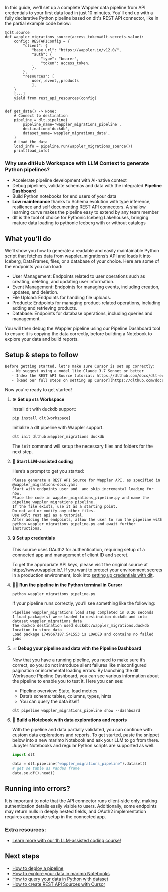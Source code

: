 In this guide, we'll set up a complete Wappler data pipeline from API credentials to your first data load in just 10 minutes. You'll end up with a fully declarative Python pipeline based on dlt's REST API connector, like in the partial example code below:

```python-outcome
@dlt.source
def wappler_migrations_source(access_token=dlt.secrets.value):
    config: RESTAPIConfig = {
        "client": {
            "base_url": "https://wappler.io/v12.0/",
            "auth": {
                "type": "bearer",
                "token": access_token,
            },
        },
        "resources": [
            user,,event,,products
            ],
    }
    [...]
    yield from rest_api_resources(config)


def get_data() -> None:
    # Connect to destination
    pipeline = dlt.pipeline(
        pipeline_name='wappler_migrations_pipeline',
        destination='duckdb',
        dataset_name='wappler_migrations_data', 
    )
    # Load the data
    load_info = pipeline.run(wappler_migrations_source())
    print(load_info) 
```

### Why use dltHub Workspace with LLM Context to generate Python pipelines?

- Accelerate pipeline development with AI-native context
- Debug pipelines, validate schemas and data with the integrated **Pipeline Dashboard**
- Build Python notebooks for end users of your data
- **Low maintenance** thanks to Schema evolution with type inference, resilience and self documenting REST API connectors. A shallow learning curve makes the pipeline easy to extend by any team member
- dlt is the tool of choice for Pythonic Iceberg Lakehouses, bringing mature data loading to pythonic Iceberg with or without catalogs

## What you’ll do

We’ll show you how to generate a readable and easily maintainable Python script that fetches data from wappler_migrations’s API and loads it into Iceberg, DataFrames, files, or a database of your choice. Here are some of the endpoints you can load:

- User Management: Endpoints related to user operations such as creating, deleting, and updating user information.
- Event Management: Endpoints for managing events, including creation, updates, and deletion.
- File Upload: Endpoints for handling file uploads.
- Products: Endpoints for managing product-related operations, including adding and retrieving products.
- Database: Endpoints for database operations, including queries and management.

You will then debug the Wappler pipeline using our Pipeline Dashboard tool to ensure it is copying the data correctly, before building a Notebook to explore your data and build reports.

## Setup & steps to follow

```default
Before getting started, let's make sure Cursor is set up correctly:
   - We suggest using a model like Claude 3.7 Sonnet or better
   - Index the REST API Source tutorial: https://dlthub.com/docs/dlt-ecosystem/verified-sources/rest_api/ and add it to context as **@dlt rest api**
   - [Read our full steps on setting up Cursor](https://dlthub.com/docs/dlt-ecosystem/llm-tooling/cursor-restapi#23-configuring-cursor-with-documentation)
```

Now you're ready to get started!

1. ⚙️ **Set up `dlt` Workspace**
    
    Install dlt with duckdb support:
    ```shell
    pip install dlt[workspace]
    ```

    Initialize a dlt pipeline with Wappler support.
    ```shell
    dlt init dlthub:wappler_migrations duckdb
    ```

    The `init` command will setup the necessary files and folders for the next step.
    
2. 🤠 **Start LLM-assisted coding**
    
    Here’s a prompt to get you started:
    
    ```prompt
    Please generate a REST API Source for Wappler API, as specified in @wappler_migrations-docs.yaml 
    Start with endpoints user and  and skip incremental loading for now. 
    Place the code in wappler_migrations_pipeline.py and name the pipeline wappler_migrations_pipeline. 
    If the file exists, use it as a starting point. 
    Do not add or modify any other files. 
    Use @dlt rest api as a tutorial. 
    After adding the endpoints, allow the user to run the pipeline with python wappler_migrations_pipeline.py and await further instructions.
    ```

    
3. 🔒 **Set up credentials** 
    
    This source uses OAuth2 for authentication, requiring setup of a connected app and management of client ID and secret.
    
    To get the appropriate API keys, please visit the original source at https://www.wappler.io/.
    If you want to protect your environment secrets in a production environment, look into [setting up credentials with dlt](https://dlthub.com/docs/walkthroughs/add_credentials).
    
4. 🏃‍♀️ **Run the pipeline in the Python terminal in Cursor**
    
    ```shell
    python wappler_migrations_pipeline.py
    ```
    
    If your pipeline runs correctly, you’ll see something like the following:
    
    ```shell
    Pipeline wappler_migrations load step completed in 0.26 seconds
    1 load package(s) were loaded to destination duckdb and into dataset wappler_migrations_data
    The duckdb destination used duckdb:/wappler_migrations.duckdb location to store data
    Load package 1749667187.541553 is LOADED and contains no failed jobs
    ```
    
5. 📈 **Debug your pipeline and data with the Pipeline Dashboard**

    Now that you have a running pipeline, you need to make sure it’s correct, so you do not introduce silent failures like misconfigured pagination or incremental loading errors. By launching the dlt Workspace Pipeline Dashboard, you can see various information about the pipeline to enable you to test it. Here you can see:
    - Pipeline overview: State, load metrics
    - Data’s schema: tables, columns, types, hints
    - You can query the data itself
    
    ```shell
    dlt pipeline wappler_migrations_pipeline show --dashboard
    ```
    
6. 🐍 **Build a Notebook with data explorations and reports**

    With the pipeline and data partially validated, you can continue with custom data explorations and reports. To get started, paste the snippet below into a new marimo Notebook and ask your LLM to go from there. Jupyter Notebooks and regular Python scripts are supported as well.

    
    ```python
    import dlt

   data = dlt.pipeline("wappler_migrations_pipeline").dataset()
   # get se table as Pandas frame
   data.se.df().head()
    ```

## Running into errors?

It is important to note that the API connector runs client-side only, making authentication details easily visible to users. Additionally, some endpoints may return nulls in deeply nested fields, and OAuth2 implementation requires appropriate setup in the connected app.

### Extra resources:

- [Learn more with our 1h LLM-assisted coding course!](https://www.youtube.com/watch?v=GGid70rnJuM)

## Next steps

- [How to deploy a pipeline](https://dlthub.com/docs/walkthroughs/deploy-a-pipeline)
- [How to explore your data in marimo Notebooks](https://dlthub.com/docs/general-usage/dataset-access/marimo)
- [How to query your data in Python with dataset](https://dlthub.com/docs/general-usage/dataset-access/dataset)
- [How to create REST API Sources with Cursor](https://dlthub.com/docs/dlt-ecosystem/llm-tooling/cursor-restapi)